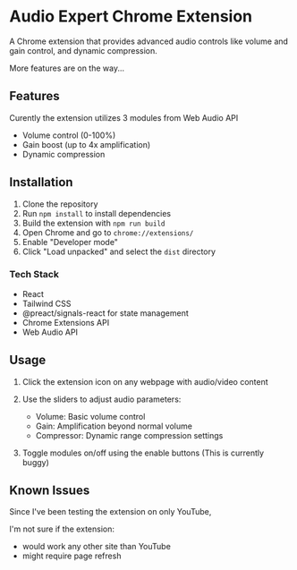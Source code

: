 # Audio Expert Chrome Extension

A Chrome extension that provides advanced audio controls like volume and gain control, and dynamic compression.

More features are on the way...

## Features

Curently the extension utilizes 3 modules from Web Audio API

- Volume control (0-100%)
- Gain boost (up to 4x amplification)
- Dynamic compression

## Installation

1. Clone the repository
2. Run `npm install` to install dependencies
3. Build the extension with `npm run build`
4. Open Chrome and go to `chrome://extensions/`
5. Enable "Developer mode"
6. Click "Load unpacked" and select the `dist` directory

### Tech Stack

- React
- Tailwind CSS
- @preact/signals-react for state management
- Chrome Extensions API
- Web Audio API

## Usage

1. Click the extension icon on any webpage with audio/video content
2. Use the sliders to adjust audio parameters:

   - Volume: Basic volume control
   - Gain: Amplification beyond normal volume
   - Compressor: Dynamic range compression settings

3. Toggle modules on/off using the enable buttons (This is currently buggy)

## Known Issues

Since I've been testing the extension on only YouTube,

I'm not sure if the extension:

- would work any other site than YouTube
- might require page refresh
